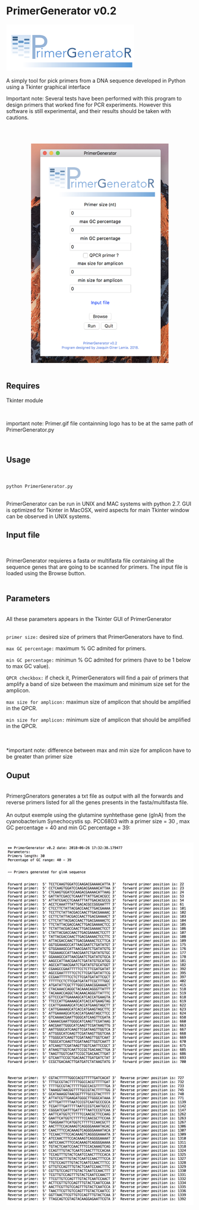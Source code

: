 # PrimerGenerator v0.2
![alt text](https://github.com/ginerorama/PrimerGenerator/blob/master/Primer.gif)

A simply tool for pick primers from a DNA sequence developed in Python using a Tkinter graphical interface

Important note: Several tests have been performed with this program to design 
primers that worked fine for PCR experiments. However this software is still experimental, 
and their results should be taken with cautions. 

<br />
<br />
<p align="center">
<img src="https://github.com/ginerorama/PrimerGenerator/blob/master/pic1.png" width="370" height="590">
<br />
<br />

## Requires
	
Tkinter module

<br />

important note: Primer.gif file containning logo has to be at the same path of PrimerGenerator.py

<br />

## Usage
<br />

`python PrimerGenerator.py`

<br />
PrimerGenerator can be run in UNIX and MAC systems with python 2.7. GUI is optimized for Tkinter in MacOSX, weird aspects for main Tkinter window can be observed in UNIX systems.
<br />


## Input file
<br />


PrimerGenerator requieres a fasta or multifasta file containing all the sequence genes that are going to be scanned for primers. The input file is loaded using the Browse button.
<br /><br />


## Parameters
<br />
All these parameters appears in the Tkinter GUI of PrimerGenerator
<br /><br />

`primer size:` desired size of primers that PrimerGenerators have to find.

`max GC percentage:` maximum % GC admited for primers. 

`min GC percentage:` minimun % GC admited for primers (have to be 1 below to max GC value). 

`QPCR checkbox:` if check it, PrimerGenerators will find a pair of primers that amplify a band of size
				between the maximum and minimum size set for the amplicon.  
				

`max size for amplicon:` maximun size of amplicon that should be amplified in the QPCR. 

`min size for amplicon:` minimum size of amplicon that should be amplified in the QPCR. 	

<br /><br />
*important note: difference between max and min size for amplicon have to be greater than primer size

## Ouput

<br />
PrimergGnerators generates a txt file as output with all the forwards and reverse primers listed for all
the genes presents in the fasta/multifasta file. 
<br />
<br />
An output exemple using the glutamine synhtethase gene (glnA) from the cyanobacterium Synechocystis sp. PCC6803 with a primer size = 30 , max GC percentage = 40 and min GC percentage = 39:
<br />
<br />
<p align="center">
<img src="https://github.com/ginerorama/PrimerGenerator/blob/master/output.png" >

